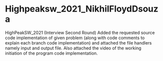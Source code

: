 # Highpeaksw_2021_NikhilFloydDsouza
HighPeakSW_2021 (Interview Second Round)
Added the requested source code implementation of given problem (along with code comments to explain each branch code implementation) 
and attached the file handlers namely input and output file.
Also attached the video of the working initiation of the program code implementation.
